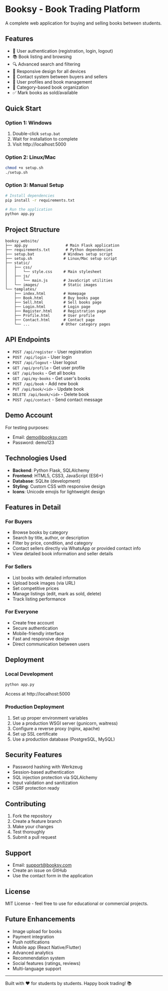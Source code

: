 # Booksy - Book Trading Platform

A complete web application for buying and selling books between students.

## Features

- 🔐 User authentication (registration, login, logout)
- 📚 Book listing and browsing
- 🔍 Advanced search and filtering
- 📱 Responsive design for all devices
- 💬 Contact system between buyers and sellers
- 👤 User profiles and book management
- 🎯 Category-based book organization
- ✅ Mark books as sold/available

## Quick Start

### Option 1: Windows
1. Double-click `setup.bat`
2. Wait for installation to complete
3. Visit http://localhost:5000

### Option 2: Linux/Mac
```bash
chmod +x setup.sh
./setup.sh
```

### Option 3: Manual Setup
```bash
# Install dependencies
pip install -r requirements.txt

# Run the application
python app.py
```

## Project Structure

```
booksy_website/
├── app.py                 # Main Flask application
├── requirements.txt       # Python dependencies
├── setup.bat             # Windows setup script
├── setup.sh              # Linux/Mac setup script
├── static/
│   ├── css/
│   │   └── style.css     # Main stylesheet
│   ├── js/
│   │   └── main.js       # JavaScript utilities
│   └── images/           # Static images
└── templates/
    ├── index.html        # Homepage
    ├── Book.html         # Buy books page
    ├── Sell.html         # Sell books page
    ├── Login.html        # Login page
    ├── Register.html     # Registration page
    ├── Profile.html      # User profile
    ├── Contact.html      # Contact page
    └── ...              # Other category pages
```

## API Endpoints

- `POST /api/register` - User registration
- `POST /api/login` - User login
- `POST /api/logout` - User logout
- `GET /api/profile` - Get user profile
- `GET /api/books` - Get all books
- `GET /api/my-books` - Get user's books
- `POST /api/book` - Add new book
- `PUT /api/book/<id>` - Update book
- `DELETE /api/book/<id>` - Delete book
- `POST /api/contact` - Send contact message

## Demo Account

For testing purposes:
- Email: demo@booksy.com
- Password: demo123

## Technologies Used

- **Backend**: Python Flask, SQLAlchemy
- **Frontend**: HTML5, CSS3, JavaScript (ES6+)
- **Database**: SQLite (development)
- **Styling**: Custom CSS with responsive design
- **Icons**: Unicode emojis for lightweight design

## Features in Detail

### For Buyers
- Browse books by category
- Search by title, author, or description
- Filter by price, condition, and category
- Contact sellers directly via WhatsApp or provided contact info
- View detailed book information and seller details

### For Sellers
- List books with detailed information
- Upload book images (via URL)
- Set competitive prices
- Manage listings (edit, mark as sold, delete)
- Track listing performance

### For Everyone
- Create free account
- Secure authentication
- Mobile-friendly interface
- Fast and responsive design
- Direct communication between users

## Deployment

### Local Development
```bash
python app.py
```
Access at http://localhost:5000

### Production Deployment
1. Set up proper environment variables
2. Use a production WSGI server (gunicorn, waitress)
3. Configure a reverse proxy (nginx, apache)
4. Set up SSL certificate
5. Use a production database (PostgreSQL, MySQL)

## Security Features

- Password hashing with Werkzeug
- Session-based authentication
- SQL injection protection via SQLAlchemy
- Input validation and sanitization
- CSRF protection ready

## Contributing

1. Fork the repository
2. Create a feature branch
3. Make your changes
4. Test thoroughly
5. Submit a pull request

## Support

- Email: support@booksy.com
- Create an issue on GitHub
- Use the contact form in the application

## License

MIT License - feel free to use for educational or commercial projects.

## Future Enhancements

- Image upload for books
- Payment integration
- Push notifications
- Mobile app (React Native/Flutter)
- Advanced analytics
- Recommendation system
- Social features (ratings, reviews)
- Multi-language support

---

Built with ❤️ for students by students. Happy book trading! 📚
